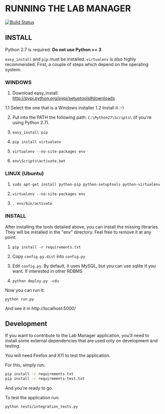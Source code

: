 # RUNNING THE LAB MANAGER

[![Build Status](https://travis-ci.org/lms4labs/labmanager.png?branch=master)](https://travis-ci.org/lms4labs/labmanager)

## INSTALL

Python 2.7 is required. **Do not use Python >= 3**

`easy_install` and `pip` must be installed. `virtualenv` is also highly recommended.
First, a couple of steps which depend on the operating system:

### WINDOWS

 1. Download easy_install: http://pypi.python.org/pypi/setuptools#downloads

 1.1 Select the one that is a Windows installer
 1.2 Install it :-)

 2. Put into the PATH the following path: `C:\Python27\Scripts\` (if you're using
Python 2.7).

 3. `easy_install pip`
 4. `pip install virtualenv`
 5. `virtualenv --no-site-packages env`
 6. `env\Scripts\activate.bat`

 ### LINUX (Ubuntu)

 1. `sudo apt-get install python-pip python-setuptools python-virtualenv`

 2. `virtualenv --no-site-packages env`

 3. `. env/bin/activate`

### INSTALL

After installing the tools detailed above, you can install the missing
libraries. They will be installed in the "env" directory. Feel free to remove it
at any point.

 1. `pip install -r requirements.txt`

 2. Copy `config.py.dist` into `config.py`

 3. Edit `config.py`. By default, it uses MySQL, but you can use sqlite if you
 want. If interested in other RDBMS

 3. `python deploy.py -cdu`


Now you can run it:

`python run.py`

And see it in http://localhost:5000/


## Development

If you want to contribute to the Lab Manager application, you'll need to install
some external dependencies that are used only on development and testing.

You will need Firefox and X11 to test the application.

For this, simply run:

```bash
pip install -r requirements.txt
pip install -r requirements-test.txt
```

And you're ready to go.

To test the application run:

`python tests/integration_tests.py`
